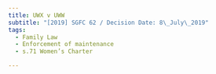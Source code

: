 ```yaml
---
title: UWX v UWW
subtitle: "[2019] SGFC 62 / Decision Date: 8\_July\_2019"
tags:
  - Family Law
  - Enforcement of maintenance
  - s.71 Women’s Charter

---
```

